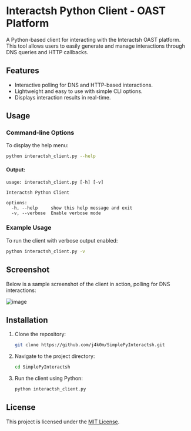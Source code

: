 
# Interactsh Python Client - OAST Platform

A Python-based client for interacting with the Interactsh OAST platform. This tool allows users to easily generate and manage interactions through DNS queries and HTTP callbacks.

## Features

- Interactive polling for DNS and HTTP-based interactions.
- Lightweight and easy to use with simple CLI options.
- Displays interaction results in real-time.

## Usage

### Command-line Options

To display the help menu:

```bash
python interactsh_client.py --help
```

#### Output:
```
usage: interactsh_client.py [-h] [-v]

Interactsh Python Client

options:
  -h, --help     show this help message and exit
  -v, --verbose  Enable verbose mode
```

### Example Usage

To run the client with verbose output enabled:

```bash
python interactsh_client.py -v
```

## Screenshot

Below is a sample screenshot of the client in action, polling for DNS interactions:

![image](https://github.com/user-attachments/assets/c6c95925-0fbe-4ba3-8681-9a9521c69054)


## Installation

1. Clone the repository:
   ```bash
   git clone https://github.com/j4k0m/SimplePyInteractsh.git
   ```
2. Navigate to the project directory:
   ```bash
   cd SimplePyInteractsh
   ```
3. Run the client using Python:
   ```bash
   python interactsh_client.py
   ```

## License

This project is licensed under the [MIT License](LICENSE).
